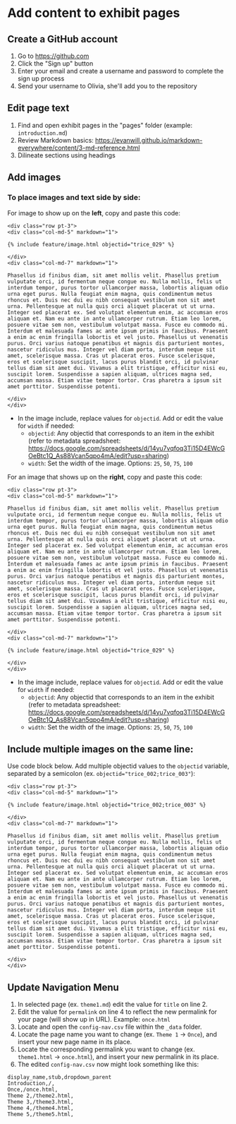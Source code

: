 # Add content to exhibit pages

## Create a GitHub account

1. Go to <https://github.com>
2. Click the "Sign up" button
3. Enter your email and create a username and password to complete the sign up process
4. Send your username to Olivia, she'll add you to the repository

## Edit page text

1. Find and open exhibit pages in the "pages" folder (example: `introduction.md`)
2. Review Markdown basics: <https://evanwill.github.io/markdown-everywhere/content/3-md-reference.html>
3. Dilineate sections using headings

## Add images

### To place images and text side by side:

For image to show up on the **left**, copy and paste this code:

```
<div class="row pt-3">
<div class="col-md-5" markdown="1">

{% include feature/image.html objectid="trice_029" %}

</div>
<div class="col-md-7" markdown="1">

Phasellus id finibus diam, sit amet mollis velit. Phasellus pretium vulputate orci, id fermentum neque congue eu. Nulla mollis, felis ut interdum tempor, purus tortor ullamcorper massa, lobortis aliquam odio urna eget purus. Nulla feugiat enim magna, quis condimentum metus rhoncus et. Duis nec dui eu nibh consequat vestibulum non sit amet urna. Pellentesque at nulla quis orci aliquet placerat ut ut urna. Integer sed placerat ex. Sed volutpat elementum enim, ac accumsan eros aliquam et. Nam eu ante in ante ullamcorper rutrum. Etiam leo lorem, posuere vitae sem non, vestibulum volutpat massa. Fusce eu commodo mi. Interdum et malesuada fames ac ante ipsum primis in faucibus. Praesent a enim ac enim fringilla lobortis et vel justo. Phasellus ut venenatis purus. Orci varius natoque penatibus et magnis dis parturient montes, nascetur ridiculus mus. Integer vel diam porta, interdum neque sit amet, scelerisque massa. Cras ut placerat eros. Fusce scelerisque, eros et scelerisque suscipit, lacus purus blandit orci, id pulvinar tellus diam sit amet dui. Vivamus a elit tristique, efficitur nisi eu, suscipit lorem. Suspendisse a sapien aliquam, ultrices magna sed, accumsan massa. Etiam vitae tempor tortor. Cras pharetra a ipsum sit amet porttitor. Suspendisse potenti.

</div>
</div>
```

- In the image include, replace values for `objectid`. Add or edit the value for `width` if needed:
    - `objectid`: Any objectid that corresponds to an item in the exhibit (refer to metadata spreadsheet: <https://docs.google.com/spreadsheets/d/14yu7vqfoq3Ti15D4EWcGOeBtc1Q_As88Vcan5qpo4mA/edit?usp=sharing>)
    - `width`: Set the width of the image. Options: `25`, `50`, `75`, `100`

For an image that shows up on the **right**, copy and paste this code:

```
<div class="row pt-3">
<div class="col-md-5" markdown="1">

Phasellus id finibus diam, sit amet mollis velit. Phasellus pretium vulputate orci, id fermentum neque congue eu. Nulla mollis, felis ut interdum tempor, purus tortor ullamcorper massa, lobortis aliquam odio urna eget purus. Nulla feugiat enim magna, quis condimentum metus rhoncus et. Duis nec dui eu nibh consequat vestibulum non sit amet urna. Pellentesque at nulla quis orci aliquet placerat ut ut urna. Integer sed placerat ex. Sed volutpat elementum enim, ac accumsan eros aliquam et. Nam eu ante in ante ullamcorper rutrum. Etiam leo lorem, posuere vitae sem non, vestibulum volutpat massa. Fusce eu commodo mi. Interdum et malesuada fames ac ante ipsum primis in faucibus. Praesent a enim ac enim fringilla lobortis et vel justo. Phasellus ut venenatis purus. Orci varius natoque penatibus et magnis dis parturient montes, nascetur ridiculus mus. Integer vel diam porta, interdum neque sit amet, scelerisque massa. Cras ut placerat eros. Fusce scelerisque, eros et scelerisque suscipit, lacus purus blandit orci, id pulvinar tellus diam sit amet dui. Vivamus a elit tristique, efficitur nisi eu, suscipit lorem. Suspendisse a sapien aliquam, ultrices magna sed, accumsan massa. Etiam vitae tempor tortor. Cras pharetra a ipsum sit amet porttitor. Suspendisse potenti.

</div>
<div class="col-md-7" markdown="1">

{% include feature/image.html objectid="trice_029" %}

</div>
</div>
```

- In the image include, replace values for `objectid`. Add or edit the value for `width` if needed:
    - `objectid`: Any objectid that corresponds to an item in the exhibit (refer to metadata spreadsheet: <https://docs.google.com/spreadsheets/d/14yu7vqfoq3Ti15D4EWcGOeBtc1Q_As88Vcan5qpo4mA/edit?usp=sharing>)
    - `width`: Set the width of the image. Options: `25`, `50`, `75`, `100`

## Include multiple images on the same line:

Use code block below. Add multiple objectid values to the `objectid` variable, separated by a semicolon (ex. `objectid="trice_002;trice_003"`):

```
<div class="row pt-3">
<div class="col-md-5" markdown="1">

{% include feature/image.html objectid="trice_002;trice_003" %}

</div>
<div class="col-md-7" markdown="1">

Phasellus id finibus diam, sit amet mollis velit. Phasellus pretium vulputate orci, id fermentum neque congue eu. Nulla mollis, felis ut interdum tempor, purus tortor ullamcorper massa, lobortis aliquam odio urna eget purus. Nulla feugiat enim magna, quis condimentum metus rhoncus et. Duis nec dui eu nibh consequat vestibulum non sit amet urna. Pellentesque at nulla quis orci aliquet placerat ut ut urna. Integer sed placerat ex. Sed volutpat elementum enim, ac accumsan eros aliquam et. Nam eu ante in ante ullamcorper rutrum. Etiam leo lorem, posuere vitae sem non, vestibulum volutpat massa. Fusce eu commodo mi. Interdum et malesuada fames ac ante ipsum primis in faucibus. Praesent a enim ac enim fringilla lobortis et vel justo. Phasellus ut venenatis purus. Orci varius natoque penatibus et magnis dis parturient montes, nascetur ridiculus mus. Integer vel diam porta, interdum neque sit amet, scelerisque massa. Cras ut placerat eros. Fusce scelerisque, eros et scelerisque suscipit, lacus purus blandit orci, id pulvinar tellus diam sit amet dui. Vivamus a elit tristique, efficitur nisi eu, suscipit lorem. Suspendisse a sapien aliquam, ultrices magna sed, accumsan massa. Etiam vitae tempor tortor. Cras pharetra a ipsum sit amet porttitor. Suspendisse potenti.

</div>
</div>
```

## Update Navigation Menu

1. In selected page (ex. `theme1.md`) edit the value for `title` on line 2.
2. Edit the value for `permalink` on line 4 to reflect the new permalink for your page (will show up in URL). Example: `once.html`
3. Locate and open the `config-nav.csv` file within the `_data` folder.
4. Locate the page name you want to change (ex. `Theme 1` -> `Once`), and insert your new page name in its place.
5. Locate the corresponding permalink you want to change (ex. `theme1.html` -> `once.html`), and insert your new permalink in its place.
6. The edited `config-nav.csv` now might look something like this:

```
display_name,stub,dropdown_parent
Introduction,/,
Once,/once.html,
Theme 2,/theme2.html,
Theme 3,/theme3.html,
Theme 4,/theme4.html,
Theme 5,/theme5.html,
```